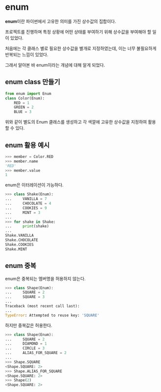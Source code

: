 # enum

**enum**이란 파이썬에서 고유한 의미를 가진 상수값의 집합이다.

프로젝트를 진행하며 특정 상황에 어떤 상태를 부여하기 위해 상수값을 부여해야 할 일이 있었다.

처음에는 각 클래스 별로 필요한 상수값을 별개로 지정하였는데, 이는 너무 불필요하게 반복되는 느낌이 있었다.

그래서 알아본 바 enum이라는 개념에 대해 알게 되었다.

## enum class 만들기

```python
from enum import Enum
class Color(Enum):
    RED = 1
    GREEN = 2
    BLUE = 3
```

위와 같이 별도의 Enum 클래스를 생성하고 각 색깔에 고유한 상수값을 지정하여 활용할 수 있다.

## enum 활용 예시

```python
>>> member = Color.RED
>>> member.name
'RED'
>>> member.value
1
```

enum은 이터레이션이 가능하다.

```python
>>> class Shake(Enum):
...     VANILLA = 7
...     CHOCOLATE = 4
...     COOKIES = 9
...     MINT = 3
...
>>> for shake in Shake:
...     print(shake)
...
Shake.VANILLA
Shake.CHOCOLATE
Shake.COOKIES
Shake.MINT
```

## enum 중복

enum은 중복되는 멤버명을 허용하지 않는다.

```python
>>> class Shape(Enum):
...     SQUARE = 2
...     SQUARE = 3
...
Traceback (most recent call last):
...
TypeError: Attempted to reuse key: 'SQUARE'
```

하지만 중복값은 허용한다.

```python
>>> class Shape(Enum):
...     SQUARE = 2
...     DIAMOND = 1
...     CIRCLE = 3
...     ALIAS_FOR_SQUARE = 2
...
>>> Shape.SQUARE
<Shape.SQUARE: 2>
>>> Shape.ALIAS_FOR_SQUARE
<Shape.SQUARE: 2>
>>> Shape(2)
<Shape.SQUARE: 2>
```